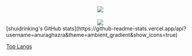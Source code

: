 <h1 align="center"> <img src="https://readme-typing-svg.herokuapp.com/?lines=欢迎，欢迎，还是xx的欢迎!&center=true&size=27"></h1>
<div align="center"> <img src="https://github-profile-trophy.vercel.app/?username=shuidrinking" /> </div>
[shuidrinking's GitHub stats](https://github-readme-stats.vercel.app/api?username=anuraghazra&theme=ambient_gradient&show_icons=true)

[Top Langs](https://github-readme-stats.vercel.app/api/top-langs/?username=shuidrinking&layout=compact&theme=tokyonight)
